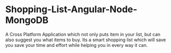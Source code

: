 # Shopping-List-Angular-Node-MongoDB
A Cross Platform Application which not only puts item in your list, but can also suggest you what items to buy. Its a smart shopping list which will save you save your time and effort while helping you in every way it can.
